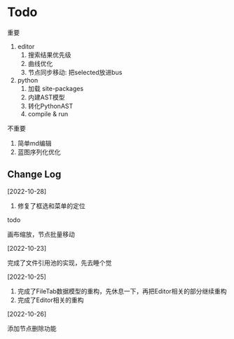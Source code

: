 # Todo

重要

1. editor
   1. 搜索结果优先级
   2. 曲线优化
   3. 节点同步移动: 把selected放进bus
2. python
   1. 加载 site-packages
   2. 内建AST模型
   3. 转化PythonAST
   4. compile & run

不重要

1. 简单md编辑
2. 蓝图序列化优化

## Change Log

[2022-10-28]

1. 修复了框选和菜单的定位

todo

画布缩放，节点批量移动

[2022-10-23]

完成了文件引用池的实现，先去睡个觉

[2022-10-25]

1. 完成了FileTab数据模型的重构，先休息一下，再把Editor相关的部分继续重构
2. 完成了Editor相关的重构

[2022-10-26]

添加节点删除功能